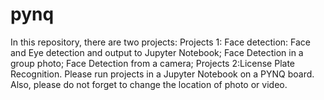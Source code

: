 # pynq
In this repository, there are two projects:
    Projects 1: Face detection:
        Face and Eye detection and output to Jupyter Notebook;
        Face Detection in a group photo;
        Face Detection from a camera;
    Projects 2:License Plate Recognition.
Please run projects in a Jupyter Notebook on a PYNQ board. Also, please do not forget to change the location of photo or video.
